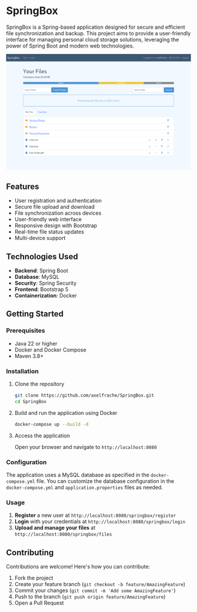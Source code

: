 # SpringBox

SpringBox is a Spring-based application designed for secure and efficient file synchronization and backup. This project aims to provide a user-friendly interface for managing personal cloud storage solutions, leveraging the power of Spring Boot and modern web technologies.

<a href="https://github.com/axelfrache/springbox/blob/master/docs/assets/images/springbox-preview-01.png?raw=true">
    <img src="docs/assets/images/springbox-preview-01.png" alt="SpringBox Preview" width="650">
</a>

## Features

- User registration and authentication
- Secure file upload and download
- File synchronization across devices
- User-friendly web interface
- Responsive design with Bootstrap
- Real-time file status updates
- Multi-device support

## Technologies Used

- **Backend**: Spring Boot
- **Database**: MySQL
- **Security**: Spring Security
- **Frontend**: Bootstrap 5
- **Containerization**: Docker

## Getting Started

### Prerequisites

- Java 22 or higher
- Docker and Docker Compose
- Maven 3.8+

### Installation

1. Clone the repository

    ```sh
    git clone https://github.com/axelfrache/SpringBox.git
    cd SpringBox
    ```

2. Build and run the application using Docker

    ```sh
    docker-compose up --build -d
    ```

3. Access the application

   Open your browser and navigate to `http://localhost:8080`

### Configuration

The application uses a MySQL database as specified in the `docker-compose.yml` file. You can customize the database configuration in the `docker-compose.yml` and `application.properties` files as needed.

### Usage

1. **Register** a new user at `http://localhost:8080/springbox/register`
2. **Login** with your credentials at `http://localhost:8080/springbox/login`
3. **Upload and manage your files** at `http://localhost:8080/springbox/files`

## Contributing

Contributions are welcome! Here's how you can contribute:

1. Fork the project
2. Create your feature branch (`git checkout -b feature/AmazingFeature`)
3. Commit your changes (`git commit -m 'Add some AmazingFeature'`)
4. Push to the branch (`git push origin feature/AmazingFeature`)
5. Open a Pull Request
